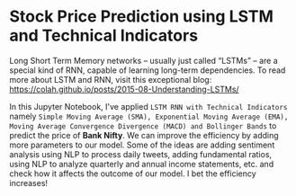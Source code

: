 # Stock Price Prediction using LSTM and Technical Indicators

Long Short Term Memory networks – usually just called “LSTMs” – are a special kind of RNN, capable of learning long-term dependencies. To read more about LSTM and RNN, visit this exceptional blog: https://colah.github.io/posts/2015-08-Understanding-LSTMs/

In this Jupyter Notebook, I've applied `LSTM RNN with Technical Indicators` namely `Simple Moving Average (SMA), Exponential Moving Average (EMA), Moving Average Convergence Divergence (MACD) and Bollinger Bands` to predict the price of <b>Bank Nifty</b>. We can improve the efficiency by adding more parameters to our model. Some of the ideas are adding sentiment analysis using NLP to process daily tweets, adding fundamental ratios, using NLP to analyze quarterly and annual income statements, etc. and check how it affects the outcome of our model. I bet the efficiency increases! 


